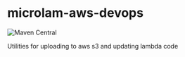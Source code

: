 # microlam-aws-devops

![Maven Central](https://img.shields.io/maven-central/v/io.microlam/microlam-aws-devops)

Utilities for uploading to aws s3 and updating lambda code
